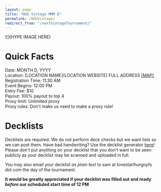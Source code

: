 ```yaml
---
layout: page
title: "HOU Vintage MMM D"
permalink: /HOUVintage/
redirect_from: "/nextVintageTournament/"
---
```


![](HYPE IMAGE HERE)

# Quick Facts

Date: MONTH D, YYYY  
Location: [LOCATION NAME](LOCATION WEBSITE)  FULL ADDRESS [[MAP]](https://goo.gl/maps/MAPLINK)  
Registration Time: 11:30 AM  
Event Begins: 12:00 PM   
Entry Fee: $10  
Payout: 100% payout to top 4   
Proxy limit: Unlimited proxy  
Proxy rules: Don't make us need to make a proxy rule!  

# Decklists

Decklists are required. We do not perform deck checks but we want lists so we can post them. Have bad handwriting? Use the decklist generator [here](https://decklist.org)! Please don't put anything on your decklist that you don't want to be seen publicly as your decklist may be scanned and uploaded in full.

You may also email your decklist *as plain text* to sam at lonestarlhurgoyfs dot com the day of the tournament.

**It would be greatly appreciated if your decklist was filled out and ready *before* our scheduled start time of 12 PM**
